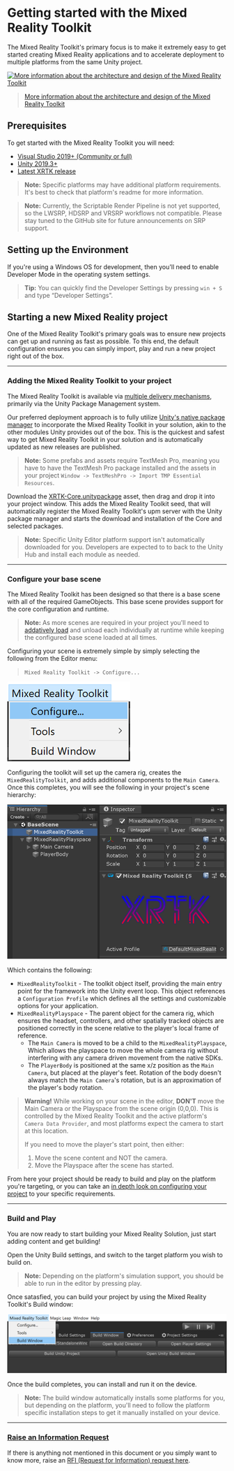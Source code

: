 # Getting started with the Mixed Reality Toolkit

The Mixed Reality Toolkit's primary focus is to make it extremely easy to get started creating Mixed Reality applications and to accelerate deployment to multiple platforms from the same Unity project.

<a href="https://medium.com/@stephen_hodgson/the-mixed-reality-framework-6fdb5c11feb2">![[More information about the architecture and design of the Mixed Reality Toolkit](https://medium.com/@stephen_hodgson/the-mixed-reality-framework-6fdb5c11feb2)](https://miro.medium.com/max/11666/1*JSU5Me8i2GUHcmbiUTsrlw.jpeg)</a>
> [More information about the architecture and design of the Mixed Reality Toolkit](https://medium.com/@stephen_hodgson/the-mixed-reality-framework-6fdb5c11feb2)

## Prerequisites

To get started with the Mixed Reality Toolkit you will need:

* [Visual Studio 2019+ (Community or full)](https://visualstudio.microsoft.com/downloads/)
* [Unity 2019.3+](https://unity3d.com/get-unity/download/archive)
* [Latest XRTK release](https://github.com/XRTK/XRTK-Core/releases)

> **Note:** Specific platforms may have additional platform requirements. It's best to check that platform's readme for more information.

> **Note:** Currently, the Scriptable Render Pipeline is not yet supported, so the LWSRP, HDSRP and VRSRP workflows not compatible.  Please stay tuned to the GitHub site for future announcements on SRP support.

## Setting up the Environment

If you're using a Windows OS for development, then you'll need to enable Developer Mode in the operating system settings.

> **Tip:** You can quickly find the Developer Settings by pressing `win + S`
and type “Developer Settings”.

## Starting a new Mixed Reality project

One of the Mixed Reality Toolkit's primary goals was to ensure new projects can get up and running as fast as possible. To this end, the default configuration ensures you can simply import, play and run a new project right out of the box.

---

### Adding the Mixed Reality Toolkit to your project

The Mixed Reality Toolkit is available via [multiple delivery mechanisms](01-DownloadingTheXRTK.md), primarily via the Unity Package Management system.

Our preferred deployment approach is to fully utilize [Unity's native package manager](https://docs.unity3d.com/Manual/upm-ui.html) to incorporate the Mixed Reality Toolkit in your solution, akin to the other modules Unity provides out of the box.  This is the quickest and safest way to get Mixed Reality Toolkit in your solution and is automatically updated as new releases are published.

> **Note:** Some prefabs and assets require TextMesh Pro, meaning you have to have the TextMesh Pro package installed and the assets in your project `Window -> TextMeshPro -> Import TMP Essential Resources`.

Download the [XRTK-Core.unitypackage](https://github.com/XRTK/XRTK-Core/releases) asset, then drag and drop it into your project window.  This adds the Mixed Reality Toolkit seed, that will automatically register the Mixed Reality Toolkit's upm server with the Unity package manager and starts the download and installation of the Core and selected packages.

> **Note:** Specific Unity Editor platform support isn't automatically downloaded for you. Developers are expected to to back to the Unity Hub and install each module as needed.

---

### Configure your base scene

The Mixed Reality Toolkit has been designed so that there is a base scene with all of the required GameObjects.  This base scene provides support for the core configuration and runtime.

> **Note:** As more scenes are required in your project you'll need to [addatively load](https://docs.unity3d.com/ScriptReference/SceneManagement.LoadSceneMode.Additive.html) and unload each individually at runtime while keeping the configured base scene loaded at all times.

Configuring your scene is extremely simple by simply selecting the following from the Editor menu:

> `Mixed Reality Toolkit -> Configure...`

![Configure](../images/GettingStarted/MixedRealityConfigure.png)

Configuring the toolkit will set up the camera rig, creates the `MixedRealityToolkit`, and adds additional components to the `Main Camera`. Once this completes, you will see the following in your project's scene hierarchy:

![Scene Hiearchy](../images/GettingStarted/MixedRealityScene.png)

Which contains the following:

* `MixedRealityToolkit` - The toolkit object itself, providing the main entry point for the framework into the Unity event loop. This object references a `Configuration Profile` which defines all the settings and customizable options for your application.
* `MixedRealityPlayspace` - The parent object for the camera rig, which ensures the headset, controllers, and other spatially tracked objects are positioned correctly in the scene relative to the player's local frame of reference.
  * The `Main Camera` is moved to be a child to the `MixedRealityPlayspace`, Which allows the playspace to move the whole camera rig without interfering with any camera driven movement from the native SDKs.
  * The `PlayerBody` is positioned at the same x/z position as the `Main Camera`, but placed at the player's feet. Rotation of the body doesn't always match the `Main Camera`'s rotation, but is an approximation of the player's body rotation.

> **Warning!** While working on your scene in the editor, **DON'T** move the Main Camera or the Playspace from the scene origin (0,0,0).  This is controlled by the Mixed Reality Toolkit and the active platform's `Camera Data Provider`, and most platforms expect the camera to start at this location.
>
> If you need to move the player's start point, then either:
>
> 1. Move the scene content and NOT the camera.
> 2. Move the Playspace after the scene has started.

From here your project should be ready to build and play on the platform you're targeting, or you can take an [in depth look on configuring your project](02-Configuration.md#configuring-your-project) to your specific requirements.

---

### Build and Play

You are now ready to start building your Mixed Reality Solution, just start adding content and get building!

Open the Unity Build settings, and switch to the target platform you wish to build on.

> **Note:** Depending on the platform's simulation support, you should be able to run in the editor by pressing play.

Once satasfied, you can build your project by using the Mixed Reality Toolkit's Build window:

![Build Window](../images/GettingStarted/MixedRealityBuildWindow.png)

Once the build completes, you can install and run it on the device.

> **Note:** The build window automatically installs some platforms for you, but depending on the platform, you'll need to follow the platform specific installation steps to get it manually installed on your device.

---

### [**Raise an Information Request**](https://github.com/XRTK/XRTK-Core/issues/new?assignees=&labels=question&template=request_for_information.md&title=)

If there is anything not mentioned in this document or you simply want to know more, raise an [RFI (Request for Information) request here](https://github.com/XRTK/XRTK-Core/issues/new?assignees=&labels=question&template=request_for_information.md&title=).

